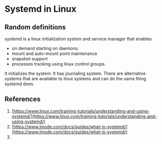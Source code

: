 # Systemd in Linux 

## Random definitions

systemd is a linux initialization system and service manager that enables

  - on demand starting on daemons.
  - mount and auto-mount point maintenance
  - snapshot support
  - processes tracking using linux control groups.

It initializes the system. It has journaling system. There are alternative 
systems that are available to linux systems and can do the same thing 
systemd does.




## References 

1. [https://www.linux.com/training-tutorials/understanding-and-using-systemd/](https://www.linux.com/training-tutorials/understanding-and-using-systemd/)
1. [https://www.linode.com/docs/guides/what-is-systemd/](https://www.linode.com/docs/guides/what-is-systemd/)
1. []()
